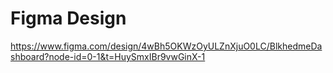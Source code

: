 # Figma Design
https://www.figma.com/design/4wBh5OKWzOyULZnXjuO0LC/BlkhedmeDashboard?node-id=0-1&t=HuySmxIBr9vwGinX-1